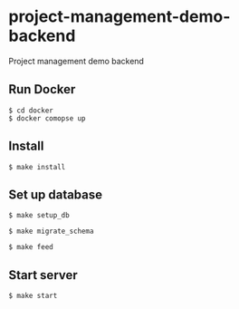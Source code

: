 # project-management-demo-backend
Project management demo backend

## Run Docker

```
$ cd docker
$ docker comopse up
```

## Install

```
$ make install
```

## Set up database

```
$ make setup_db
```

```
$ make migrate_schema
```

```
$ make feed
```

## Start server

```
$ make start
```
